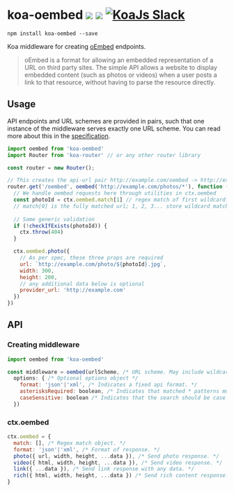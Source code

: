 # koa-oembed ![](https://img.shields.io/npm/dm/koa-oembed.svg?style=flat-square) ![](https://img.shields.io/npm/l/koa-oembed.svg?style=flat-square) <a href="https://communityinviter.com/apps/koa-js/koajs" rel="KoaJs Slack Community">![KoaJs Slack](https://img.shields.io/badge/Koa.Js-Slack%20Channel-Slack.svg?longCache=true&style=for-the-badge)</a>

`npm install koa-oembed --save`

Koa middleware for creating [oEmbed](https://oembed.com/) endpoints.

>oEmbed is a format for allowing an embedded representation of a URL on third party sites. The simple API allows a website to display embedded content (such as photos or videos) when a user posts a link to that resource, without having to parse the resource directly.

## Usage

API endpoints and URL schemes are provided in pairs, such that one instance of the middleware serves exactly one URL scheme. You can read more about this in the [specification](https://oembed.com/#section2.1).

```js
import oembed from 'koa-oembed'
import Router from 'koa-router' // or any other router library

const router = new Router();

// This creates the api-url pair http://example.com/oembed -> http://example.com/photos/*
router.get('/oembed', oembed('http://example.com/photos/*'), function (ctx) {
  // We handle oembed requests here through utilities in ctx.oembed
  const photoId = ctx.oembed.match[1] // regex match of first wildcard. 
  // match[0] is the fully matched url; 1, 2, 3... store wildcard matches
  
  // Some generic validation
  if (!checkIfExists(photoId)) {
    ctx.throw(404)
  }

  ctx.oembed.photo({
    // As per spec, these three props are required
    url: `http://example.com/photo/${photoId}.jpg`,
    width: 300,
    height: 200,
    // any additional data below is optional
    provider_url: 'http://example.com'
  })
})
```

## API

### Creating middleware

```js
import oembed from 'koa-oembed'

const middleware = oembed(urlScheme, /* URL scheme. May include wildcards. */
  options: { /* Optional options object */
    format: 'json'|'xml', /* Indicates a fixed api format. */
    asterisksRequired: boolean, /* Indicates that matched * patterns must contain at least one character. Defaults to false. */
    caseSensitive: boolean /* Indicates that the search should be case sensitive. Defaults to false. */
  })
```

### ctx.oembed

```js
ctx.oembed = {
  match: [], /* Regex match object. */
  format: 'json'|'xml', /* Format of response. */
  photo({ url, width, height, ...data }), /* Send photo response. */
  video({ html, width, height, ...data }), /* Send video response. */
  link({ ...data }), /* Send link response with any data. */
  rich({ html, width, height, ...data }) /* Send rich content response. */
}
```


